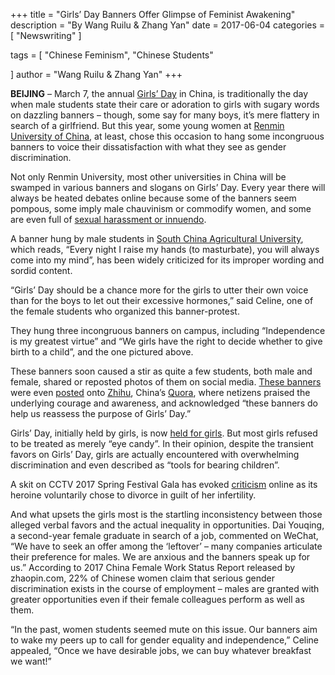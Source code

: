 +++
title = "Girls’ Day Banners Offer Glimpse of Feminist Awakening"
description = "By Wang Ruilu & Zhang Yan"
date = 2017-06-04
categories = [
"Newswriting"
]

tags = [
    "Chinese Feminism",
    "Chinese Students"

]
author = "Wang Ruilu & Zhang Yan"
+++

**BEIJING** – March 7, the annual [Girls’ Day](https://mp.weixin.qq.com/s?__biz=MjM5NTUxOTc4Mw==&mid=402407253&idx=1&sn=5a3aa2c6bddc865956d01d0787321f6b&mpshare=1&scene=1&srcid=03071mY1oamUEXN0hT1Jn4Af#rd]) in China, is traditionally the day when male students state their care or adoration to girls with sugary words on dazzling banners – though, some say for many boys, it’s mere flattery in search of a girlfriend. But this year, some young women at [Renmin University of China](http://www.ruc.edu.cn/en), at least, chose this occasion to hang some incongruous banners to voice their dissatisfaction with what they see as gender discrimination.

Not only Renmin University, most other universities in China will be swamped in various banners and slogans on Girls’ Day. Every year there will always be heated debates online because some of the banners seem pompous, some imply male chauvinism or commodify women, and some are even full of [sexual harassment or innuendo](http://opinion.voc.com.cn/article/201603/201603081011539213.html).

A banner hung by male students in [South China Agricultural University](https://english.scau.edu.cn/), which reads, “Every night I raise my hands (to masturbate), you will always come into my mind”, has been widely criticized for its improper wording and sordid content.

“Girls’ Day should be a chance more for the girls to utter their own voice than for the boys to let out their excessive hormones,” said Celine, one of the female students who organized this banner-protest.

They hung three incongruous banners on campus, including “Independence is my greatest virtue” and “We girls have the right to decide whether to give birth to a child”, and the one pictured above.

These banners soon caused a stir as quite a few students, both male and female, shared or reposted photos of them on social media. [These banners](https://www.zhihu.com/question/56770465) were even [posted](https://www.zhihu.com/search?type=content&q=%E5%A5%B3%E7%94%9F%E8%8A%82%20%E6%A8%AA%E5%B9%85) onto [Zhihu](https://www.zhihu.com/), China’s [Quora](https://www.quora.com/), where netizens praised the underlying courage and awareness, and acknowledged “these banners do help us reassess the purpose of Girls’ Day.”

Girls’ Day, initially held by girls, is now [held for girls](https://mp.weixin.qq.com/s?__biz=MjM5NTUxOTc4Mw==&mid=402407253&idx=1&sn=5a3aa2c6bddc865956d01d0787321f6b&mpshare=1&scene=1&srcid=03071mY1oamUEXN0hT1Jn4Af#rd]). But most girls refused to be treated as merely “eye candy”. In their opinion, despite the transient favors on Girls’ Day, girls are actually encountered with overwhelming discrimination and even described as “tools for bearing children”.

A skit on CCTV 2017 Spring Festival Gala has evoked [criticism](https://zhuanlan.zhihu.com/p/25038589) online as its heroine voluntarily chose to divorce in guilt of her infertility.

And what upsets the girls most is the startling inconsistency between those alleged verbal favors and the actual inequality in opportunities. Dai Youqing, a second-year female graduate in search of a job, commented on WeChat, “We have to seek an offer among the ‘leftover’ – many companies articulate their preference for males. We are anxious and the banners speak up for us.” According to 2017 China Female Work Status Report released by zhaopin.com, 22% of Chinese women claim that serious gender discrimination exists in the course of employment – males are granted with greater opportunities even if their female colleagues perform as well as them.

“In the past, women students seemed mute on this issue. Our banners aim to wake my peers up to call for gender equality and independence,” Celine appealed, “Once we have desirable jobs, we can buy whatever breakfast we want!”